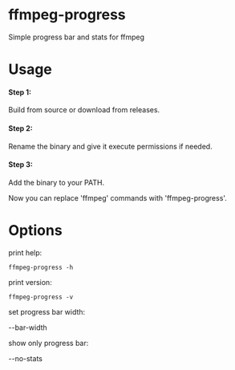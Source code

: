 # ffmpeg-progress
Simple progress bar and stats for ffmpeg

# Usage

#### Step 1:
Build from source or download from releases.

#### Step 2:
Rename the binary and give it execute permissions if needed.

#### Step 3:
Add the binary to your PATH.

Now you can replace 'ffmpeg' commands with 'ffmpeg-progress'.

# Options
print help:
```terminal
ffmpeg-progress -h
```
print version:
```terminal
ffmpeg-progress -v
```
set progress bar width:

--bar-width

show only progress bar:

--no-stats
